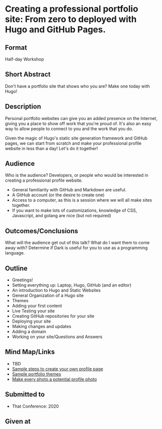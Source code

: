 # Creating a professional portfolio site: From zero to deployed with Hugo and GitHub Pages.

## Format
Half-day Workshop

## Short Abstract
Don't have a portfolio site that shows who you are? Make one today with Hugo!

## Description
Personal portfolio websites can give you an added presence on the Internet, giving you a place to show off work that you're proud of.  It's also an easy way to allow people to connect to you and the work that you do.

Given the magic of Hugo's static site generation framework and GitHub pages, we can start from scratch and make your professional profile website in less than a day!  Let's do it together!

## Audience
Who is the audience?
Developers, or people who would be interested in creating a professional profile website.
- General familiarity with GitHub and Markdown are useful.
- A GitHub account (or the desire to create one)
- Access to a computer, as this is a session where we will all make sites together.
- If you want to make lots of customizations, knowledge of CSS, Javascript, and golang are nice (but not required)

## Outcomes/Conclusions
What will the audience get out of this talk? What do I want them to come away with?
Determine if Dark is useful for you to use as a programming language.

## Outline
- Greetings!
- Setting everything up: Laptop, Hugo, GitHub (and an editor)
- An introduction to Hugo and Static Websites
- General Organization of a Hugo site
- Themes
- Adding your first content
- Live Testing your site
- Creating GitHub repositories for your site
- Deploying your site
- Making changes and updates
- Adding a domain
- Working on your site/Questions and Answers

## Mind Map/Links
- TBD
- [Sample steps to create your own profile page](https://dev.to/zaracooper/create-your-developer-portfolio-using-hugo-and-github-pages-35en)
- [Sample portfolio themes](https://themes.gohugo.io/tags/portfolio/)
- [Make every photo a potential profile photo](https://getpocket.com/explore/item/make-every-photo-a-potential-profile-pic-by-learning-how-to-pose)


## Submitted to
- That Conference: 2020

## Given at

